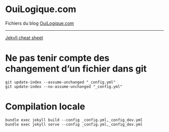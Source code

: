 # OuiLogique.com

Fichiers du blog [OuiLogique.com](https://ouilogique.com)



---

[Jekyll cheat sheet](http://ricostacruz.com/cheatsheets/jekyll.html)

# Ne pas tenir compte des changement d’un fichier dans git

	git update-index --assume-unchanged "_config.yml"
	git update-index --no-assume-unchanged "_config.yml"

# Compilation locale

	bundle exec jekyll build --config _config.yml,_config_dev.yml
	bundle exec jekyll serve --config _config.yml,_config_dev.yml

